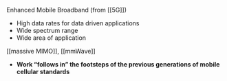 Enhanced Mobile Broadband (from [[5G]])
- High data rates for data driven applications
- Wide spectrum range
- Wide area of application

[[massive MIMO]], [[mmWave]]
- **Work “follows in” the footsteps of the previous generations of mobile cellular standards**
